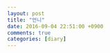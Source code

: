 ```yaml
---
layout: post
title: "언니"
date: 2016-09-04 22:51:00 +0900
comments: true 
categories: [diary] 
---
```

